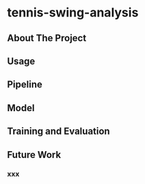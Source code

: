 # tennis-swing-analysis

## About The Project



## Usage


## Pipeline


## Model


## Training and Evaluation

## Future Work
### xxx
